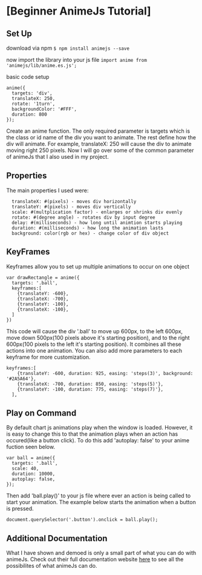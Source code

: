 # [Beginner AnimeJs Tutorial]

## Set Up

download via npm
```$ npm install animejs --save```

now import the library into your js file
```import anime from 'animejs/lib/anime.es.js';```

basic code setup
```
anime({
  targets: 'div',
  translateX: 250,
  rotate: '1turn',
  backgroundColor: '#FFF',
  duration: 800
});
```
Create an anime function. The only required parameter is targets which is the class or id name of the div you want to animate. The rest define how the div will animate. For example, translateX: 250 will cause the div to animate moving right 250 pixels. Now I will go over some of the common parameter of animeJs that I also used in my project.

## Properties
The main properties I used were:
```
  translateX: #(pixels) - moves div horizontally
  translateY: #(pixels) - moves div vertically
  scale: #(multplication factor) - enlarges or shrinks div evenly
  rotate: #(degree angle) - rotates div by input degree
  delay: #(milliseconds) - how long until animtion starts playing
  duration: #(milliseconds) - how long the animation lasts
  background: color(rgb or hex) - change color of div object
```
  
## KeyFrames
Keyframes allow you to set up multiple animations to occur on one object 
```
var drawRectangle = anime({
  targets: '.ball',
  keyframes:[
    {translateY: -600},
    {translateX: -700},
    {translateY: -100},
    {translateX: -100},
  ]
})
```
This code will cause the div '.ball' to move up 600px, to the left 600px, move down 500px(100 pixels above it's starting position), and to the right 600px(100 pixels to the left it's starting position). It combines all these actions into one animation. You can also add more parameters to each keyframe for more customization.
```
keyframes:[
    {translateY: -600, duration: 925, easing: 'steps(3)', background: '#2A5A64'},
    {translateX: -700, duration: 850, easing: 'steps(5)'},
    {translateY: -100, duration: 775, easing: 'steps(7)'},
  ],
```

## Play on Command
By default chart js animations play when the window is loaded. However, it is easy to change this to that the animation plays when an action has occured(like a button click). To do this add 'autoplay: false' to your anime fuction seen below.
```
var ball = anime({
  targets: '.ball',
  scale: 40,
  duration: 10000,
  autoplay: false,
});
```
Then add 'ball.play()' to your js file where ever an action is being called to start your animation. The example below starts the animation when a button is pressed.
```
document.querySelector('.button').onclick = ball.play();
```

## Additional Documentation
What I have shown and demoed is only a small part of what you can do with animeJs. Check out their full documentation website [here](https://animejs.com/documentation/#CSStransforms) to see all the possibilites of what animeJs can do.
